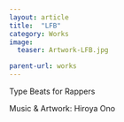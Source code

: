 ```yaml
---
layout: article
title:  "LFB"
category: Works
image: 
  teaser: Artwork-LFB.jpg

parent-url: works
---
```

Type Beats for Rappers

<p1>
Music & Artwork: Hiroya Ono
</p1>